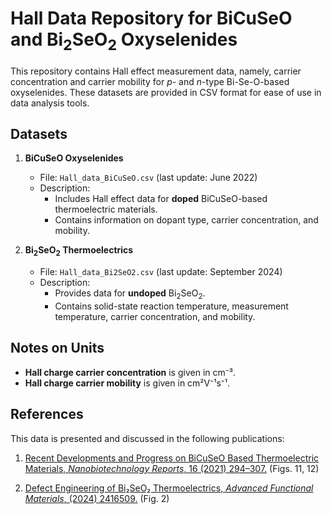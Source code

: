 # Hall Data Repository for BiCuSeO and Bi<sub>2</sub>SeO<sub>2</sub> Oxyselenides 

This repository contains Hall effect measurement data, namely, carrier concentration and carrier mobility for *p*- and *n*-type Bi-Se-O-based oxyselenides. These datasets are provided in CSV format for ease of use in data analysis tools.

## Datasets

1. **BiCuSeO Oxyselenides**
   - File: `Hall_data_BiCuSeO.csv` (last update: June 2022)
   - Description:
     - Includes Hall effect data for **doped** BiCuSeO-based thermoelectric materials.
     - Contains information on dopant type, carrier concentration, and mobility.

2. **Bi<sub>2</sub>SeO<sub>2</sub> Thermoelectrics**
   - File: `Hall_data_Bi2SeO2.csv` (last update: September 2024)
   - Description:
     - Provides data for **undoped** Bi<sub>2</sub>SeO<sub>2</sub>.
     - Contains solid-state reaction temperature, measurement temperature, carrier concentration, and mobility.

## Notes on Units
- **Hall charge carrier concentration** is given in cm⁻³.  
- **Hall charge carrier mobility** is given in cm²V⁻¹s⁻¹.

## References

This data is presented and discussed in the following publications:
1. [Recent Developments and Progress on BiCuSeO Based Thermoelectric Materials, *Nanobiotechnology Reports*, 16 (2021) 294–307.](https://doi.org/10.1134/S2635167621030150) (Figs. 11, 12)

2. [Defect Engineering of Bi₂SeO₂ Thermoelectrics, *Advanced Functional Materials*, (2024) 2416509.](https://doi.org/10.1002/adfm.202416509) (Fig. 2)
